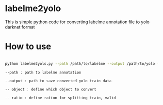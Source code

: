 # labelme2yolo
This is simple python code for converting labelme annotation file to yolo darknet format

# How to use

```bash

python labelme2yolo.py --path /path/to/labelme --output /path/to/yolo --object dog,cat,cow --ratio 0.9

```

```
--path : path to labelme annotation

--output : path to save converted yolo train data

-- object : define which object to convert

-- ratio : define ration for splitting train, valid
```